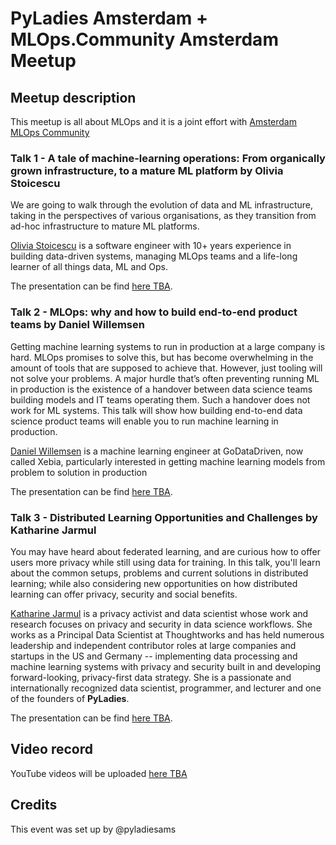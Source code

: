 # PyLadies Amsterdam + MLOps.Community Amsterdam Meetup

## Meetup description
This meetup is all about MLOps and it is a joint effort with [Amsterdam MLOps Community](https://www.meetup.com/amsterdam-mlops-community/)

### Talk 1 - A tale of machine-learning operations: From organically grown infrastructure, to a mature ML platform by Olivia Stoicescu

We are going to walk through the evolution of data and ML infrastructure, taking in the perspectives of various organisations, as they transition from ad-hoc infrastructure to mature ML platforms.

[Olivia Stoicescu](https://www.linkedin.com/in/oliviastoicescu/) is a software engineer with 10+ years experience in building data-driven systems, managing MLOps teams and a life-long learner of all things data, ML and Ops.

The presentation can be find [here TBA](link). 

### Talk 2 - MLOps: why and how to build end-to-end product teams by Daniel Willemsen

Getting machine learning systems to run in production at a large company is hard. MLOps promises to solve this, but has become overwhelming in the amount of tools that are supposed to achieve that. However, just tooling will not solve your problems. A major hurdle that’s often preventing running ML in production is the existence of a handover between data science teams building models and IT teams operating them. Such a handover does not work for ML systems. This talk will show how building end-to-end data science product teams will enable you to run machine learning in production. 

[Daniel Willemsen](https://nl.linkedin.com/in/dani%C3%ABl-willemsen-baa963a9) is a machine learning engineer at GoDataDriven, now called Xebia, particularly interested in getting machine learning models from problem to solution in production

The presentation can be find [here TBA](link). 

### Talk 3 - Distributed Learning Opportunities and Challenges by Katharine Jarmul

You may have heard about federated learning, and are curious how to offer users more privacy while still using data for training. In this talk, you'll learn about the common setups, problems and current solutions in distributed learning; while also considering new opportunities on how distributed learning can offer privacy, security and social benefits.

[Katharine Jarmul](https://de.linkedin.com/in/katharinejarmul) is a privacy activist and data scientist whose work and research focuses on privacy and security in data science workflows. She works as a Principal Data Scientist at Thoughtworks and has held numerous leadership and independent contributor roles at large companies and startups in the US and Germany -- implementing data processing and machine learning systems with privacy and security built in and developing forward-looking, privacy-first data strategy. She is a passionate and internationally recognized data scientist, programmer, and lecturer and one of the founders of **PyLadies**.

The presentation can be find [here TBA](link). 

## Video record
YouTube videos will be uploaded [here TBA](link)

## Credits
This event was set up by @pyladiesams
